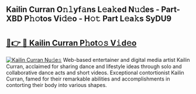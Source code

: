 ## Kailin Curran O𝚗𝚕yf𝚊ns L𝚎a𝚔ed N𝚞𝚍es - Part-XBD P𝚑𝚘tos Vi𝚍𝚎o - H𝚘𝚝 Part L𝚎a𝚔s SyDU9

# <h2><a href="http://kf42axs.oniu.top/?m=Kailin+Curran">🔗👉 🔴 Kailin Curran P𝚑ot𝚘𝚜 V𝚒d𝚎o</a></h2>

[![Kailin Curran Nu𝚍e𝚜](https://i.imgur.com/0qMVB7G.gif)](http://kf42axs.oniu.top/?m=Kailin+Curran)
Web-based entertainer and digital media artist Kailin Curran, acclaimed for sharing dance and lifestyle ideas through solo and collaborative dance acts and short videos. Exceptional contortionist Kailin Curran, famed for their remarkable abilities and accomplishments in contorting their body into various shapes.  
